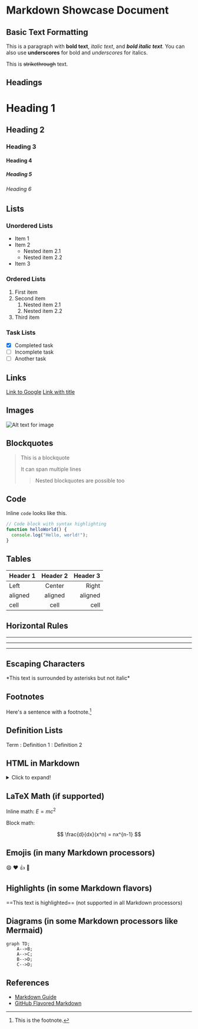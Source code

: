 # Markdown Showcase Document

## Basic Text Formatting

This is a paragraph with **bold text**, *italic text*, and ***bold italic text***. You can also use __underscores__ for bold and _underscores_ for italics.

This is ~~strikethrough~~ text.

## Headings

# Heading 1
## Heading 2
### Heading 3
#### Heading 4
##### Heading 5
###### Heading 6

## Lists

### Unordered Lists

* Item 1
* Item 2
  * Nested item 2.1
  * Nested item 2.2
* Item 3

### Ordered Lists

1. First item
2. Second item
   1. Nested item 2.1
   2. Nested item 2.2
3. Third item

### Task Lists

- [x] Completed task
- [ ] Incomplete task
- [ ] Another task

## Links

[Link to Google](https://www.google.com)
[Link with title](https://www.example.com "Example Website")

## Images

![Alt text for image](https://via.placeholder.com/150 "Image Title")

## Blockquotes

> This is a blockquote
> 
> It can span multiple lines
>
>> Nested blockquotes are possible too

## Code

Inline `code` looks like this.

```javascript
// Code block with syntax highlighting
function helloWorld() {
  console.log("Hello, world!");
}
```

## Tables

| Header 1 | Header 2 | Header 3 |
|----------|:--------:|---------:|
| Left     | Center   | Right    |
| aligned  | aligned  | aligned  |
| cell     | cell     | cell     |

## Horizontal Rules

---

***

___

## Escaping Characters

\*This text is surrounded by asterisks but not italic\*

## Footnotes

Here's a sentence with a footnote.[^1]

[^1]: This is the footnote.

## Definition Lists

Term
: Definition 1
: Definition 2

## HTML in Markdown

<details>
  <summary>Click to expand!</summary>
  
  ### This content is hidden until clicked
  
  You can use HTML within Markdown for advanced formatting needs.
</details>

## LaTeX Math (if supported)

Inline math: $E=mc^2$

Block math:

$$
\frac{d}{dx}(x^n) = nx^{n-1}
$$

## Emojis (in many Markdown processors)

:smile: :heart: :thumbsup: :rocket:

## Highlights (in some Markdown flavors)

==This text is highlighted== (not supported in all Markdown processors)

## Diagrams (in some Markdown processors like Mermaid)

```mermaid
graph TD;
    A-->B;
    A-->C;
    B-->D;
    C-->D;
```

## References

* [Markdown Guide](https://www.markdownguide.org/)
* [GitHub Flavored Markdown](https://github.github.com/gfm/)
